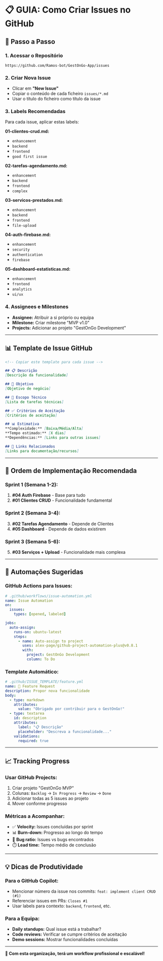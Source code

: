 # 📋 **GUIA: Como Criar Issues no GitHub**

## 🚀 **Passo a Passo**

### **1. Acessar o Repositório**
```
https://github.com/Ramos-bot/GestOnGo-App/issues
```

### **2. Criar Nova Issue**
- Clicar em **"New Issue"**
- Copiar o conteúdo de cada ficheiro `issues/*.md`
- Usar o título do ficheiro como título da issue

### **3. Labels Recomendadas**
Para cada issue, aplicar estas labels:

**01-clientes-crud.md:**
- `enhancement`
- `backend`
- `frontend`
- `good first issue`

**02-tarefas-agendamento.md:**
- `enhancement`
- `backend`
- `frontend`
- `complex`

**03-servicos-prestados.md:**
- `enhancement`
- `backend`
- `frontend`
- `file-upload`

**04-auth-firebase.md:**
- `enhancement`
- `security`
- `authentication`
- `firebase`

**05-dashboard-estatisticas.md:**
- `enhancement`
- `frontend`
- `analytics`
- `ui/ux`

### **4. Assignees e Milestones**
- **Assignee:** Atribuir a si próprio ou equipa
- **Milestone:** Criar milestone "MVP v1.0"
- **Projects:** Adicionar ao projeto "GestOnGo Development"

---

## 📊 **Template de Issue GitHub**

```markdown
<!-- Copiar este template para cada issue -->

## 📋 Descrição
[Descrição da funcionalidade]

## 🎯 Objetivo
[Objetivo de negócio]

## 🔧 Escopo Técnico
[Lista de tarefas técnicas]

## ✅ Critérios de Aceitação
[Critérios de aceitação]

## 📊 Estimativa
**Complexidade:** [Baixa/Média/Alta]
**Tempo estimado:** [X dias]
**Dependências:** [Links para outras issues]

## 🔗 Links Relacionados
[Links para documentação/recursos]
```

---

## 🎯 **Ordem de Implementação Recomendada**

### **Sprint 1 (Semana 1-2):**
1. **#04 Auth Firebase** - Base para tudo
2. **#01 Clientes CRUD** - Funcionalidade fundamental

### **Sprint 2 (Semana 3-4):**
3. **#02 Tarefas Agendamento** - Depende de Clientes
4. **#05 Dashboard** - Depende de dados existirem

### **Sprint 3 (Semana 5-6):**
5. **#03 Serviços + Upload** - Funcionalidade mais complexa

---

## 🤖 **Automações Sugeridas**

### **GitHub Actions para Issues:**
```yaml
# .github/workflows/issue-automation.yml
name: Issue Automation
on:
  issues:
    types: [opened, labeled]

jobs:
  auto-assign:
    runs-on: ubuntu-latest
    steps:
      - name: Auto-assign to project
        uses: alex-page/github-project-automation-plus@v0.8.1
        with:
          project: GestOnGo Development
          column: To Do
```

### **Template Automático:**
```yaml
# .github/ISSUE_TEMPLATE/feature.yml
name: 🚀 Feature Request
description: Propor nova funcionalidade
body:
  - type: markdown
    attributes:
      value: "Obrigado por contribuir para o GestOnGo!"
  - type: textarea
    id: description
    attributes:
      label: "📋 Descrição"
      placeholder: "Descreva a funcionalidade..."
    validations:
      required: true
```

---

## 📈 **Tracking Progress**

### **Usar GitHub Projects:**
1. Criar projeto "GestOnGo MVP"
2. Colunas: `Backlog` → `In Progress` → `Review` → `Done`
3. Adicionar todas as 5 issues ao projeto
4. Mover conforme progresso

### **Métricas a Acompanhar:**
- ✅ **Velocity:** Issues concluídas por sprint
- 📊 **Burn-down:** Progresso ao longo do tempo  
- 🐛 **Bug ratio:** Issues vs bugs encontrados
- ⏱️ **Lead time:** Tempo médio de conclusão

---

## 💡 **Dicas de Produtividade**

### **Para o GitHub Copilot:**
- Mencionar número da issue nos commits: `feat: implement client CRUD (#1)`
- Referenciar issues em PRs: `Closes #1`
- Usar labels para contexto: `backend`, `frontend`, etc.

### **Para a Equipa:**
- **Daily standups:** Qual issue está a trabalhar?
- **Code reviews:** Verificar se cumpre critérios de aceitação
- **Demo sessions:** Mostrar funcionalidades concluídas

---

**🎉 Com esta organização, terá um workflow profissional e escalável!**
